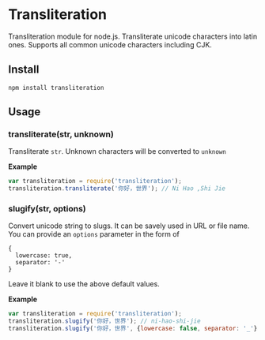 # Transliteration

Transliteration module for node.js. Transliterate unicode characters into latin ones. Supports all common unicode characters including CJK.

## Install

```
npm install transliteration
```

## Usage

### transliterate(str, unknown)

Transliterate `str`. Unknown characters will be converted to `unknown`

__Example__
```javascript
var transliteration = require('transliteration');
transliteration.transliterate('你好，世界'); // Ni Hao ,Shi Jie
```

### slugify(str, options)

Convert unicode string to slugs. It can be savely used in URL or file name.
You can provide an `options` parameter in the form of
```
{
  lowercase: true,
  separator: '-'
}
```
Leave it blank to use the above default values.

__Example__
```javascript
var transliteration = require('transliteration');
transliteration.slugify('你好，世界'); // ni-hao-shi-jie
transliteration.slugify('你好，世界', {lowercase: false, separator: '_'}); // Ni_Hao_Shi_Jie
```

